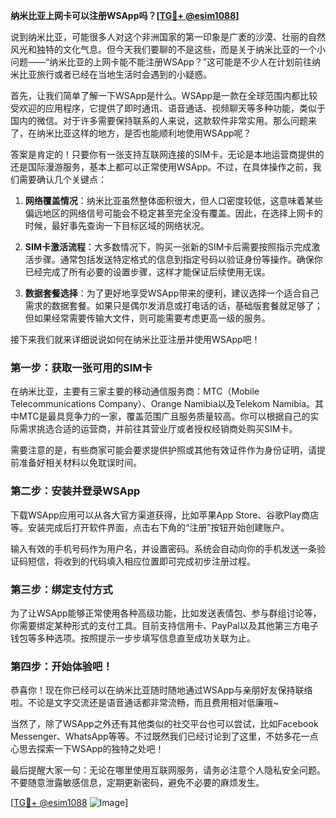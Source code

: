 **纳米比亚上网卡可以注册WSApp吗？[[TG💪+ @esim1088](https://t.me/s/esim1088)]**

说到纳米比亚，可能很多人对这个非洲国家的第一印象是广袤的沙漠、壮丽的自然风光和独特的文化气息。但今天我们要聊的不是这些，而是关于纳米比亚的一个小问题——“纳米比亚的上网卡能不能注册WSApp？”这可能是不少人在计划前往纳米比亚旅行或者已经在当地生活时会遇到的小疑惑。

首先，让我们简单了解一下WSApp是什么。WSApp是一款在全球范围内都比较受欢迎的应用程序，它提供了即时通讯、语音通话、视频聊天等多种功能，类似于国内的微信。对于许多需要保持联系的人来说，这款软件非常实用。那么问题来了，在纳米比亚这样的地方，是否也能顺利地使用WSApp呢？

答案是肯定的！只要你有一张支持互联网连接的SIM卡，无论是本地运营商提供的还是国际漫游服务，基本上都可以正常使用WSApp。不过，在具体操作之前，我们需要确认几个关键点：

1. **网络覆盖情况**：纳米比亚虽然整体面积很大，但人口密度较低，这意味着某些偏远地区的网络信号可能会不稳定甚至完全没有覆盖。因此，在选择上网卡的时候，最好事先查询一下目标区域的网络状况。
   
2. **SIM卡激活流程**：大多数情况下，购买一张新的SIM卡后需要按照指示完成激活步骤。通常包括发送特定格式的信息到指定号码以验证身份等操作。确保你已经完成了所有必要的设置步骤，这样才能保证后续使用无误。

3. **数据套餐选择**：为了更好地享受WSApp带来的便利，建议选择一个适合自己需求的数据套餐。如果只是偶尔发消息或打电话的话，基础版套餐就足够了；但如果经常需要传输大文件，则可能需要考虑更高一级的服务。

接下来我们就来详细说说如何在纳米比亚注册并使用WSApp吧！

### 第一步：获取一张可用的SIM卡

在纳米比亚，主要有三家主要的移动通信服务商：MTC（Mobile Telecommunications Company）、Orange Namibia以及Telekom Namibia。其中MTC是最具竞争力的一家，覆盖范围广且服务质量较高。你可以根据自己的实际需求挑选合适的运营商，并前往其营业厅或者授权经销商处购买SIM卡。

需要注意的是，有些商家可能会要求提供护照或其他有效证件作为身份证明，请提前准备好相关材料以免耽误时间。

### 第二步：安装并登录WSApp

下载WSApp应用可以从各大官方渠道获得，比如苹果App Store、谷歌Play商店等。安装完成后打开软件界面，点击右下角的“注册”按钮开始创建账户。

输入有效的手机号码作为用户名，并设置密码。系统会自动向你的手机发送一条验证码短信，将收到的代码填入相应位置即可完成初步注册过程。

### 第三步：绑定支付方式

为了让WSApp能够正常使用各种高级功能，比如发送表情包、参与群组讨论等，你需要绑定某种形式的支付工具。目前支持信用卡、PayPal以及其他第三方电子钱包等多种选项。按照提示一步步填写信息直至成功关联为止。

### 第四步：开始体验吧！

恭喜你！现在你已经可以在纳米比亚随时随地通过WSApp与亲朋好友保持联络啦。不论是文字交流还是语音通话都非常流畅，而且费用相对低廉哦~

当然了，除了WSApp之外还有其他类似的社交平台也可以尝试，比如Facebook Messenger、WhatsApp等等。不过既然我们已经讨论到了这里，不妨多花一点心思去探索一下WSApp的独特之处吧！

最后提醒大家一句：无论在哪里使用互联网服务，请务必注意个人隐私安全问题。不要随意泄露敏感信息，定期更新密码，避免不必要的麻烦发生。

[[TG💪+ @esim1088](https://t.me/s/esim1088) ![Image](https://i.postimg.cc/4NQfJmqS/Snipaste-2025-05-13-00-14-12.png)]
